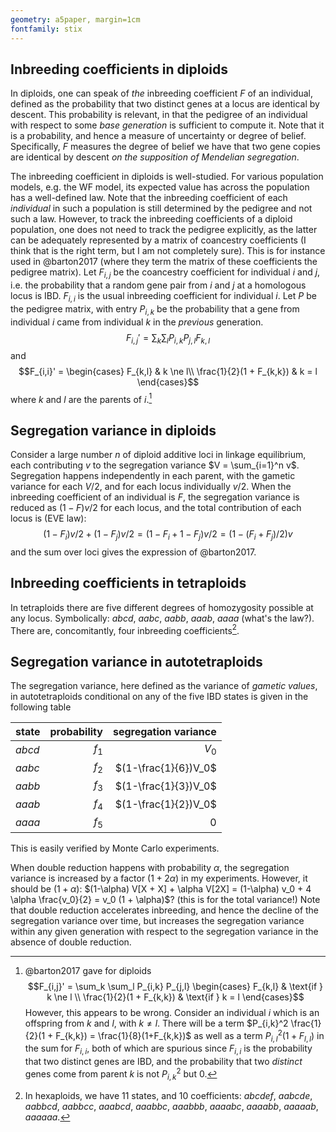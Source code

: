```yaml
---
geometry: a5paper, margin=1cm
fontfamily: stix
---
```


## Inbreeding coefficients in diploids

In diploids, one can speak of *the* inbreeding coefficient $F$ of an
individual, defined as the probability that two distinct genes at a locus are
identical by descent.
This probability is relevant, in that the pedigree of an individual with
respect to some *base generation* is sufficient to compute it.
Note that it is a probability, and hence a measure of uncertainty or degree of
belief.
Specifically, $F$ measures the degree of belief we have that two gene copies
are identical by descent *on the supposition of Mendelian segregation*.

The inbreeding coefficient in diploids is well-studied.
For various population models, e.g. the WF model, its expected value has across
the population has a well-defined law.
Note that the inbreeding coefficient of each *individual* in such a population
is still determined by the pedigree and not such a law.
However, to track the inbreeding coefficients of a diploid population, one does
not need to track the pedigree explicitly, as the latter can be adequately
represented by a matrix of coancestry coefficients (I think that is the right
term, but I am not completely sure).
This is for instance used in @barton2017 (where they term the matrix of these
coefficients the pedigree matrix).
Let $F_{i,j}$ be the coancestry coefficient for individual $i$ and $j$, i.e.
the probability that a random gene pair from $i$ and $j$ at a homologous locus
is IBD. 
$F_{i,i}$ is the usual inbreeding coefficient for individual $i$.
Let $P$ be the pedigree matrix, with entry $P_{i,k}$ be the probability that a
gene from individual $i$ came from individual $k$ in the *previous* generation.
$$F_{i,j}' = \sum_{k}\sum_{l} P_{i,k}P_{j,l} F_{k,l}$$
and
$$F_{i,i}' = \begin{cases}
    F_{k,l} & k \ne l\\
    \frac{1}{2}(1 + F_{k,k}) & k = l
    \end{cases}$$
where $k$ and $l$ are the parents of $i$.[^error]

[^error]: @barton2017 gave for diploids
$$F_{i,j}' = \sum_k \sum_l P_{i,k} P_{j,l} \begin{cases} 
    F_{k,l} & \text{if } k \ne l \\
    \frac{1}{2}(1 + F_{k,k}) & \text{if } k = l
    \end{cases}$$
However, this appears to be wrong.
Consider an individual $i$ which is an offspring from $k$ and $l$,
with $k \ne l$. There will be a term $P_{i,k}^2 \frac{1}{2}(1 + F_{k,k}) =
\frac{1}{8}(1+F_{k,k})$ as well as a term $P_{i,l}^2(1+F_{l,l})$ in the
sum for $F_{i,i}$, both of which are spurious since $F_{i,i}$ is the probability
that two distinct genes are IBD, and the probability that two *distinct* genes 
come from parent $k$ is not $P_{i,k}^2$ but 0. 

## Segregation variance in diploids

Consider a large number $n$ of diploid additive loci in linkage equilibrium,
each contributing $v$ to the segregation variance $V = \sum_{i=1}^n v$.
Segregation happens independently in each parent, with the gametic variance
for each $V/2$, and for each locus individually $v/2$.
When the inbreeding coefficient of an individual is $F$, the segregation
variance is reduced as $(1-F)v/2$ for each locus, and the total contribution of
each locus is (EVE law):
$$(1-F_i)v/2 + (1-F_j)v/2 = (1 - F_i + 1 - F_j)v/2 = (1 - (F_i + F_j)/2)v$$
and the sum over loci gives the expression of @barton2017.


## Inbreeding coefficients in tetraploids

In tetraploids there are five different degrees of homozygosity possible at any
locus. Symbolically: $abcd$, $aabc$, $aabb$, $aaab$, $aaaa$ (what's the law?).
There are, concomitantly, four inbreeding coefficients[^hexaploids].

[^hexaploids]: In hexaploids, we have 11 states, and 10 coefficients:
$abcdef$, $aabcde$, $aabbcd$, $aabbcc$, $aaabcd$, $aaabbc$, $aaabbb$, $aaaabc$,
$aaaabb$, $aaaaab$, $aaaaaa$.

## Segregation variance in autotetraploids

The segregation variance, here defined as the variance of *gametic values*, in
autotetraploids conditional on any of the five IBD states is given in the
following table

| state  | probability | segregation variance |
| -----  | ----------: | -------------------: |
| $abcd$ | $f_1$       | $V_0$                |
| $aabc$ | $f_2$       | $(1-\frac{1}{6})V_0$ |
| $aabb$ | $f_3$       | $(1-\frac{1}{3})V_0$ |
| $aaab$ | $f_4$       | $(1-\frac{1}{2})V_0$ |
| $aaaa$ | $f_5$       | $0$                  |

This is easily verified by Monte Carlo experiments.

When double reduction happens with probability $\alpha$, the segregation
variance is increased by a factor $(1+2\alpha)$ in my experiments.
However, it should be $(1+\alpha)$:
$(1-\alpha) V[X + X] + \alpha V[2X] = (1-\alpha) v_0 + 4 \alpha \frac{v_0}{2} =
v_0 (1 + \alpha)$? (this is for the total variance!)
Note that double reduction accelerates inbreeding, and hence the decline of the
segregation variance over time, but increases the segregation variance within
any given generation with respect to the segregation variance in the absence of
double reduction.

